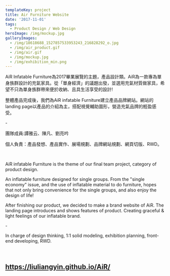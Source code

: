 ```yaml
---
templateKey: project
title: Air Furniture Website
date: '2017-11-01'
tags:
  - Product Design / Web Design
heroImage: /img/mockup.jpg
galleryImages:
  - /img/18618688_1527857533953243_216828292_o.jpg
  - /img/air_product.gif
  - /img/air.gif
  - /img/mockup.jpg
  - /img/exhibition_min.png
---
```

AiR Infatable Furniture為2017畢業展覽的主題，產品設計類。AiR為一款專為單身族群設計的充氣家具。從「單身經濟」的議題出發，並選用充氣材質做家具，希望不只為單身族群帶來便於收納、且具生活享受的設計! 

整體產品完成後，我們為AiR infatable Furniture建立產品品牌網站。網站的landing page以產品的介紹為主，搭配視覺輔助圖形，營造充氣品牌的輕盈感受。 

\-

團隊成員:譚雅云、陳凡、劉亮吟

個人負責：產品發想、產品實作、展場規劃、品牌網站規劃、網頁切版、RWD。

<br/>

AiR infatable Furniture is the theme of our final team project, category of product design. 

An inflatable furniture designed for single groups. From the "single economy" issue, and the use of inflatable material to do furniture, hopes that not only bring convenience for the single groups, and also enjoy the design of life! 

After finishing our product, we decided to make a brand website of AiR. The landing page introduces and shows features of product. Creating graceful & light feelings of our inflatable brand. 

\-

In charge of design thinking, 1:1 solid modeling, exhibition planning, front-end developing, RWD.

<br/>

## https://liuliangyin.github.io/AiR/
